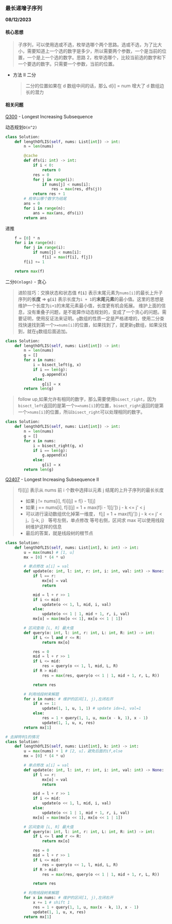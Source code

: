 ### 最长递增子序列

**08/12/2023**

#### 核心思想

> 子序列，可以使用选或不选，枚举选哪个两个思路。选或不选，为了比大小，需要知道上一个选的数字是多少，所以需要两个参数，一个是当前的位置，一个是上一个选的数字。思路 2，枚举选哪个，比较当前选的数字和下一个要选的数字。只需要一个参数，当前的位置。

-   方法 II 二分
    > 二分的位置如果在 d 数组中间的话，那么 d[i] = num 增大了 d 数组边长的潜力

#### 相关问题

[Q300] - Longest Increasing Subsequence

动态规划`O(n^2)`

```python
class Solution:
    def lengthOfLIS(self, nums: List[int]) -> int:
        n = len(nums)

        @cache
        def dfs(i: int) -> int:
            if i < 0:
                return 0
            res = 0
            for j in range(i):
                if nums[j] < nums[i]:
                    res = max(res, dfs(j))
            return res + 1
        # 枚举以哪个数字为结尾
        ans = 0
        for i in range(n):
            ans = max(ans, dfs(i))
        return ans
```

递推

```python
    f = [0] * n
    for i in range(n):
        for j in range(i):
            if nums[j] < nums[i]:
                f[i] = max(f[i], f[j])
        f[i] += 1

    return max(f)
```

二分`O(nlogn)` - 贪心

> 进阶技巧：交换状态和状态值
> **`f[i]`** 表示末尾元素为`nums[i]`的最长上升子序列的**长度** => **`g[i]`** 表示长度为`i + 1`的**末尾元素**的最小值。这里的思想是维护一个长度为`i+1`的末尾元素最小值，长度更有机会拓展。
> 维护上面的信息，没有重叠子问题，是不能算作动态规划的，变成了一个贪心的问题。需要证明，使用反证法来证明。`g`数组的性质一定是严格递增的，使用二分查找快速找到第一个`>=nums[i]`的位置，如果找到了，就更新`g`数组，如果没找到，就在`g`数组后面追加。

```python
class Solution:
    def lengthOfLIS(self, nums: List[int]) -> int:
        n = len(nums)
        g = []
        for x in nums:
            i = bisect_left(g, x)
            if i == len(g):
                g.append(x)
            else:
                g[i] = x
        return len(g)
```

> follow up,如果允许有相同的数字，那么需要使用`bisect_right`，因为`bisect_left`返回的是第一个`>=nums[i]`的位置，`bisect_right`返回的是第一个`>nums[i]`的位置，所以`bisect_right`可以处理相同的数字。

```python
class Solution:
    def lengthOfLIS(self, nums: List[int]) -> int:
        n = len(nums)
        g = []
        for x in nums:
            i = bisect_right(g, x)
            if i == len(g):
                g.append(x)
            else:
                g[i] = x
        return len(g)
```

[Q2407] - Longest Increasing Subsequence II

> f[i][j] 表示从 nums 前 i 个数中选择以元素 j 结尾的上升子序列的最长长度
>
> -   如果 j != nums[i], f[i][j] = f[i - 1][j]
> -   如果 j == nums[i], f[i][j] = 1 + max(f[i - 1][j']) j - k <= j' < j
> -   可以进行滚动数组优化掉第一维度，
>     f[j] = 1 + max(f[j']) j - k <= j' < j，[j-k, j）
>     等号左侧，单点修改
>     等号右侧，区间求 max
>     可以使用线段树维护这样的信息
> -   最后的答案，就是线段树的根节点

```python
class Solution:
    def lengthOfLIS(self, nums: List[int], k: int) -> int:
        u = max(nums) # [1, u]
        mx = [0] * (4 * u)

        # 单点修改 a[i] = val
        def update(o: int, l: int, r: int, i: int, val: int) -> None:
            if l == r:
                mx[o] = val
                return

            mid = l + r >> 1
            if i <= mid:
                update(o << 1, l, mid, i, val)
            else:
                update(o << 1 | 1, mid + 1, r, i, val)
            mx[o] = max(mx[o << 1], mx[o << 1 | 1])

        # 区间查询 [L, R] 最大值
        def query(o: int, l: int, r: int, L: int, R: int) -> int:
            if L <= l and r <= R:
                return mx[o]

            res = 0
            mid = l + r >> 1
            if L <= mid:
                res = query(o << 1, l, mid, L, R)
            if R > mid:
                res = max(res, query(o << 1 | 1, mid + 1, r, L, R))

            return res

        # 利用线段树来解题
        for x in nums: # 维护的区间[1, j),左闭右开
            if x == 1:
                update(1, 1, u, 1, 1) # update idx=1, val=1
            else:
                res = 1 + query(1, 1, u, max(x - k, 1), x - 1)
                update(1, 1, u, x, res)
        return mx[1]
```

```python
# 去掉特判1的情况
class Solution:
    def lengthOfLIS(self, nums: List[int], k: int) -> int:
        u = max(nums) + 1 # [2, u]，避免后面的if,else
        mx = [0] * (4 * u)

        # 单点修改 a[i] = val
        def update(o: int, l: int, r: int, i: int, val: int) -> None:
            if l == r:
                mx[o] = val
                return

            mid = l + r >> 1
            if i <= mid:
                update(o << 1, l, mid, i, val)
            else:
                update(o << 1 | 1, mid + 1, r, i, val)
            mx[o] = max(mx[o << 1], mx[o << 1 | 1])

        # 区间查询 [L, R] 最大值
        def query(o: int, l: int, r: int, L: int, R: int) -> int:
            if L <= l and r <= R:
                return mx[o]

            res = 0
            mid = l + r >> 1
            if L <= mid:
                res = query(o << 1, l, mid, L, R)
            if R > mid:
                res = max(res, query(o << 1 | 1, mid + 1, r, L, R))

            return res

        # 利用线段树来解题
        for x in nums: # 维护的区间[1, j),左闭右开
            x += 1 # shift 1
            res = 1 + query(1, 1, u, max(x - k, 1), x - 1)
            update(1, 1, u, x, res)
        return mx[1]
```

[//]: #
[Q300]: https://leetcode.com/problems/longest-increasing-subsequence/
[Q2407]: https://leetcode.com/problems/longest-increasing-subsequence-ii/
